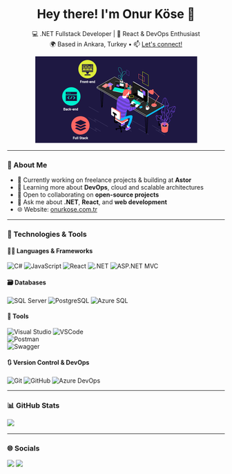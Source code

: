 <h1 align="center">Hey there! I'm Onur Köse 👋</h1>

<p align="center">
  💻 .NET Fullstack Developer | 🚀 React & DevOps Enthusiast <br />
  🌍 Based in Ankara, Turkey • 📫 <a href="https://www.linkedin.com/in/onur-/">Let's connect!</a>
</p>

<p align="center">
  <img src="https://raw.githubusercontent.com/majdimokhtar/github-images/main/rightimagemajdigithub.gif" height="200" alt="coder gif" />
</p>

---

### 🚀 About Me

- 🔭 Currently working on freelance projects & building at **Astor**  
- 🌱 Learning more about **DevOps**, cloud and scalable architectures  
- 🤝 Open to collaborating on **open-source projects**  
- 💬 Ask me about **.NET**, **React**, and **web development**  
- 🌐 Website: [onurkose.com.tr](https://www.onurkose.com.tr)

---

### 🧰 Technologies & Tools

#### 👨‍💻 Languages & Frameworks
![C#](https://cdn.jsdelivr.net/gh/devicons/devicon/icons/csharp/csharp-original.svg) 
![JavaScript](https://cdn.jsdelivr.net/gh/devicons/devicon/icons/javascript/javascript-original.svg) 
![React](https://cdn.jsdelivr.net/gh/devicons/devicon/icons/react/react-original.svg)
![.NET](https://cdn.jsdelivr.net/gh/devicons/devicon/icons/dotnetcore/dotnetcore-original.svg)
![ASP.NET MVC](https://img.shields.io/badge/ASP.NET-MVC-blue)

#### 🗃️ Databases
![SQL Server](https://cdn.jsdelivr.net/gh/devicons/devicon/icons/microsoftsqlserver/microsoftsqlserver-plain.svg) 
![PostgreSQL](https://cdn.jsdelivr.net/gh/devicons/devicon/icons/postgresql/postgresql-original.svg) 
![Azure SQL](https://www.svgrepo.com/show/331759/sql-azure.svg)

#### 🧰 Tools
![Visual Studio](https://cdn.jsdelivr.net/gh/devicons/devicon/icons/visualstudio/visualstudio-plain.svg) 
![VSCode](https://cdn.jsdelivr.net/gh/devicons/devicon/icons/vscode/vscode-original.svg)  
![Postman](https://img.shields.io/badge/Postman-F46B42?logo=postman&logoColor=white)  
![Swagger](https://img.shields.io/badge/Swagger-85EA2D?logo=swagger&logoColor=black)

#### 🔃 Version Control & DevOps
![Git](https://cdn.jsdelivr.net/gh/devicons/devicon/icons/git/git-original.svg)
![GitHub](https://cdn.jsdelivr.net/gh/devicons/devicon/icons/github/github-original.svg)
![Azure DevOps](https://img.shields.io/badge/Azure_DevOps-0078D7?logo=azuredevops&logoColor=white)

---

### 📊 GitHub Stats

<p align="left">
  <img src="https://github-readme-stats.vercel.app/api/top-langs/?username=Onur-Kose&layout=compact&theme=dracula" height="200"/>
</p>

---

### 🌐 Socials

<p align="left">
  <a href="https://www.linkedin.com/in/onur-/"><img src="https://raw.githubusercontent.com/maurodesouza/profile-readme-generator/master/src/assets/icons/social/linkedin/default.svg" width="36" /></a>
  <a href="https://www.hackerrank.com/profile/eemkoseonur"><img src="https://raw.githubusercontent.com/maurodesouza/profile-readme-generator/master/src/assets/icons/social/hackerrank/default.svg" width="36" /></a>
</p>
